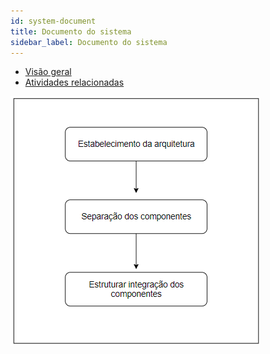 ```yaml
---
id: system-document
title: Documento do sistema
sidebar_label: Documento do sistema
---
```


- [Visão geral](#visão-geral)
- [Atividades relacionadas](#atividades-relacionadas)

![Workflow](/img/solution/products/system-document/system-document-workflow.png)